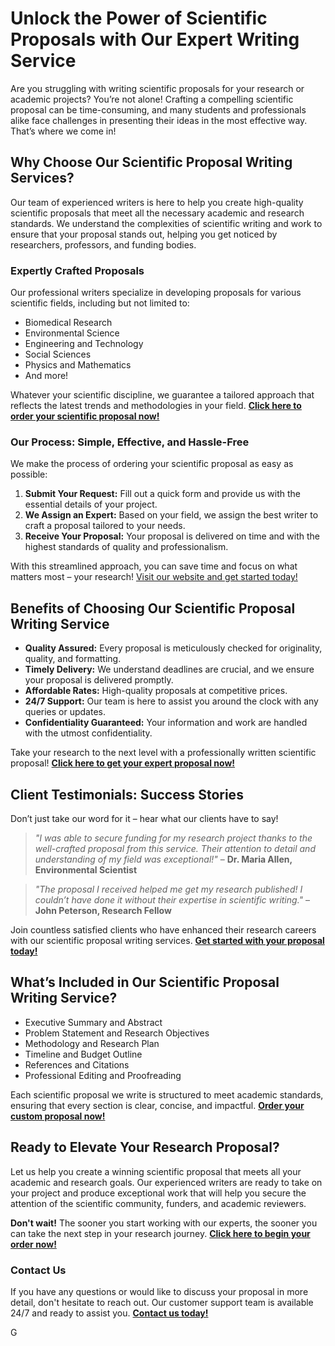 # Unlock the Power of Scientific Proposals with Our Expert Writing Service

Are you struggling with writing scientific proposals for your research or academic projects? You’re not alone! Crafting a compelling scientific proposal can be time-consuming, and many students and professionals alike face challenges in presenting their ideas in the most effective way. That’s where we come in!

## Why Choose Our Scientific Proposal Writing Services?

Our team of experienced writers is here to help you create high-quality scientific proposals that meet all the necessary academic and research standards. We understand the complexities of scientific writing and work to ensure that your proposal stands out, helping you get noticed by researchers, professors, and funding bodies.

### Expertly Crafted Proposals

Our professional writers specialize in developing proposals for various scientific fields, including but not limited to:

- Biomedical Research
- Environmental Science
- Engineering and Technology
- Social Sciences
- Physics and Mathematics
- And more!

Whatever your scientific discipline, we guarantee a tailored approach that reflects the latest trends and methodologies in your field. [**Click here to order your scientific proposal now!**](https://tinyurl.com/topessay?keyword=scientific+proposals)

### Our Process: Simple, Effective, and Hassle-Free

We make the process of ordering your scientific proposal as easy as possible:

1. **Submit Your Request:** Fill out a quick form and provide us with the essential details of your project.
2. **We Assign an Expert:** Based on your field, we assign the best writer to craft a proposal tailored to your needs.
3. **Receive Your Proposal:** Your proposal is delivered on time and with the highest standards of quality and professionalism.

With this streamlined approach, you can save time and focus on what matters most – your research! [Visit our website and get started today!](https://tinyurl.com/topessay?keyword=scientific+proposals)

## Benefits of Choosing Our Scientific Proposal Writing Service

- **Quality Assured:** Every proposal is meticulously checked for originality, quality, and formatting.
- **Timely Delivery:** We understand deadlines are crucial, and we ensure your proposal is delivered promptly.
- **Affordable Rates:** High-quality proposals at competitive prices.
- **24/7 Support:** Our team is here to assist you around the clock with any queries or updates.
- **Confidentiality Guaranteed:** Your information and work are handled with the utmost confidentiality.

Take your research to the next level with a professionally written scientific proposal! [**Click here to get your expert proposal now!**](https://tinyurl.com/topessay?keyword=scientific+proposals)

## Client Testimonials: Success Stories

Don’t just take our word for it – hear what our clients have to say!

> _"I was able to secure funding for my research project thanks to the well-crafted proposal from this service. Their attention to detail and understanding of my field was exceptional!"_ – **Dr. Maria Allen, Environmental Scientist**

> _"The proposal I received helped me get my research published! I couldn’t have done it without their expertise in scientific writing."_ – **John Peterson, Research Fellow**

Join countless satisfied clients who have enhanced their research careers with our scientific proposal writing services. [**Get started with your proposal today!**](https://tinyurl.com/topessay?keyword=scientific+proposals)

## What’s Included in Our Scientific Proposal Writing Service?

- Executive Summary and Abstract
- Problem Statement and Research Objectives
- Methodology and Research Plan
- Timeline and Budget Outline
- References and Citations
- Professional Editing and Proofreading

Each scientific proposal we write is structured to meet academic standards, ensuring that every section is clear, concise, and impactful. [**Order your custom proposal now!**](https://tinyurl.com/topessay?keyword=scientific+proposals)

## Ready to Elevate Your Research Proposal?

Let us help you create a winning scientific proposal that meets all your academic and research goals. Our experienced writers are ready to take on your project and produce exceptional work that will help you secure the attention of the scientific community, funders, and academic reviewers.

**Don't wait!** The sooner you start working with our experts, the sooner you can take the next step in your research journey. [**Click here to begin your order now!**](https://tinyurl.com/topessay?keyword=scientific+proposals)

### Contact Us

If you have any questions or would like to discuss your proposal in more detail, don't hesitate to reach out. Our customer support team is available 24/7 and ready to assist you. [**Contact us today!**](https://tinyurl.com/topessay?keyword=scientific+proposals)

G
